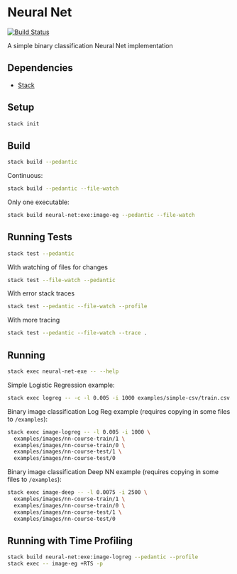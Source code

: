 # Neural Net

[![Build Status](https://travis-ci.org/danielholmes/neural-net.svg?branch=master)](https://travis-ci.org/danielholmes/neural-net)

A simple binary classification Neural Net implementation


## Dependencies

 - [Stack](https://www.haskellstack.org/)


## Setup
```bash
stack init
```


## Build
```bash
stack build --pedantic
```

Continuous:

```bash
stack build --pedantic --file-watch
```

Only one executable:

```bash
stack build neural-net:exe:image-eg --pedantic --file-watch
```


## Running Tests
```bash
stack test --pedantic
```

With watching of files for changes
```bash
stack test --file-watch --pedantic
```

With error stack traces
```bash
stack test --pedantic --file-watch --profile
```

With more tracing
```bash
stack test --pedantic --file-watch --trace .
```


## Running

```bash
stack exec neural-net-exe -- --help
```

Simple Logistic Regression example:

```bash
stack exec logreg -- -c -l 0.005 -i 1000 examples/simple-csv/train.csv examples/simple-csv/test.csv
```

Binary image classification Log Reg example (requires copying in some files to `/examples`):

```bash
stack exec image-logreg -- -l 0.005 -i 1000 \
  examples/images/nn-course-train/1 \
  examples/images/nn-course-train/0 \
  examples/images/nn-course-test/1 \
  examples/images/nn-course-test/0
```

Binary image classification Deep NN example (requires copying in some files to `/examples`):

```bash
stack exec image-deep -- -l 0.0075 -i 2500 \
  examples/images/nn-course-train/1 \
  examples/images/nn-course-train/0 \
  examples/images/nn-course-test/1 \
  examples/images/nn-course-test/0
```


## Running with Time Profiling

```bash
stack build neural-net:exe:image-logreg --pedantic --profile
stack exec -- image-eg +RTS -p
```
